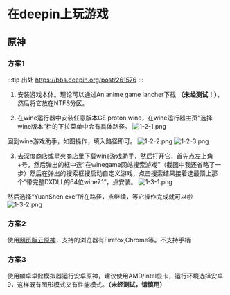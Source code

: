 # 在deepin上玩游戏

## 原神

### 方案1
:::tip 出处
https://bbs.deepin.org/post/261576
:::

1. 安装游戏本体。理论可以通过An anime game lancher下载 **（未经测试！）**，然后将它放在NTFS分区。

2. 在wine运行器中安装任意版本GE proton wine，在wine运行器主页“选择wine版本”栏的下拉菜单中会有具体路径。
![1-2-1.png](https://storage.deepin.org/thread/202308301730531280_%E6%88%AA%E5%9B%BE_deepin-wine-runner_20230830173002.png)

回到wine游戏助手，如图操作，填入路径即可。
![1-2-2.png](https://storage.deepin.org/thread/202308301733409725_%E6%88%AA%E5%9B%BE_lutris_20230830173217.png)
![1-2-3.png](https://storage.deepin.org/thread/202308301734095897_%E6%88%AA%E5%9B%BE_lutris_20230830173306.png)

3. 去深度商店或星火商店里下载wine游戏助手，然后打开它，首先点左上角+号，然后弹出的框中选‘‘在winegame网站搜索游戏’’（截图中我还省略了一步）然后在弹出的搜索框搜启动自定义游戏，点击搜索结果接着选最顶上那个“带完整DXDLL的64位wine7.1”，点安装。
![1-3-1.png](https://storage.deepin.org/thread/20230830172228638_202301121639407037_%E6%88%AA%E5%9B%BE_lutris_20230112163536.png)

然后选择“YuanShen.exe”所在路径，点继续，等它操作完成就可以啦
![1-3-2.png](https://storage.deepin.org/thread/202308301723191087_202301121641514647_%E6%88%AA%E5%9B%BE_lutris_20230112164141.png)

### 方案2

使用[网页版云原神](https://ys.mihoyo.com/cloud/#/)，支持的浏览器有Firefox,Chrome等。不支持手柄

### 方案3

使用麟卓卓懿模拟器运行安卓原神，建议使用AMD/intel显卡，运行环境选择安卓9，这样既有图形模式又有性能模式。**（未经测试，请慎用）**